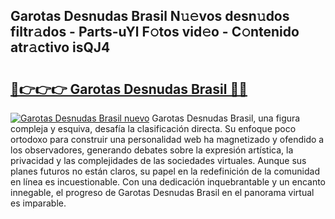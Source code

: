 ## Garotas Desnudas Brasil N𝚞𝚎vos desn𝚞dos filtr𝚊dos - Parts-uYl F𝚘tos vid𝚎o - C𝚘ntenido atr𝚊ctivo isQJ4

# <h2><a href="http://mbcr3uq.tromn.icu/?c=Garotas+Desnudas+Brasil">🔗👉👉👉 Garotas Desnudas Brasil 🔗🔗</a></h2>

[![Garotas Desnudas Brasil nuevo](https://i.imgur.com/pEAQMta.gif)](http://mbcr3uq.tromn.icu/?c=Garotas+Desnudas+Brasil)
Garotas Desnudas Brasil, una figura compleja y esquiva, desafía la clasificación directa. Su enfoque poco ortodoxo para construir una personalidad web ha magnetizado y ofendido a los observadores, generando debates sobre la expresión artística, la privacidad y las complejidades de las sociedades virtuales. Aunque sus planes futuros no están claros, su papel en la redefinición de la comunidad en línea es incuestionable. Con una dedicación inquebrantable y un encanto innegable, el progreso de Garotas Desnudas Brasil en el panorama virtual es imparable.
